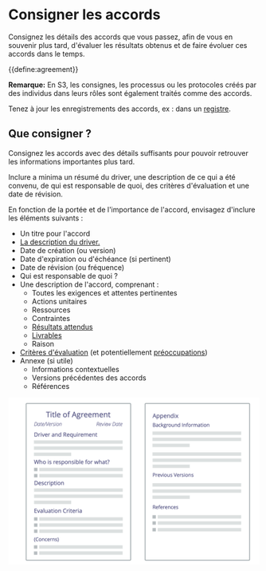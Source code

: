 # Consigner les accords

<summary>
Consignez les détails des accords que vous passez, afin de vous en souvenir plus tard, d'évaluer les résultats obtenus et de faire évoluer ces accords dans le temps.
</summary>

{{define:agreement}}

**Remarque:** En S3, les consignes, les processus ou les protocoles créés par des individus dans leurs rôles sont également traités comme des accords.

Tenez à jour les enregistrements des accords, ex : dans un [registre](glossary:logbook).


## Que consigner ?

Consignez les accords avec des détails suffisants pour pouvoir retrouver les informations importantes plus tard.

Inclure a minima un résumé du driver, une description de ce qui a été convenu, de qui est responsable de quoi, des critères d'évaluation et une date de révision.

En fonction de la portée et de l'importance de l'accord, envisagez d'inclure les éléments suivants :

-   Un titre pour l'accord
-   [La description du driver.](section:describe-organizational-drivers)
-   Date de création (ou version)
-   Date d'expiration ou d'échéance (si pertinent)
-   Date de révision (ou fréquence)
-   Qui est responsable de quoi ?
-   Une description de l'accord, comprenant :
    -   Toutes les exigences et attentes pertinentes
    -   Actions unitaires
    -   Ressources
    -   Contraintes
    -   [Résultats attendus](section:clarify-intended-outcome)
    -   [Livrables](section:describe-deliverables)
    -   Raison
-   [Critères d'évaluation](section:evaluation-criteria) (et potentiellement [préoccupations](glossary:concern))
-   Annexe (si utile)
    -   Informations contextuelles
    -   Versions précédentes des accords
    -   Références

![Modèle pour les accords](img/templates/agreement-template.png)
